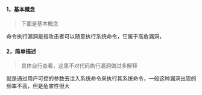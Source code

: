 #### 1，基本概念
> 下面是基本概念

命令执行漏洞是指攻击者可以随意执行系统命令，它属于高危漏洞，

#### 2，简单描述
> 具体自行查看，这里不对代码执行漏洞做过多解释

就是通过用户可控的参数去注入系统命令来执行其系统命令，一般这种漏洞出现的频率不高，但是危害性很大